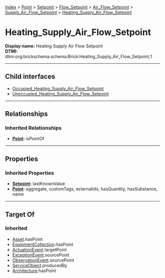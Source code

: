 [Index](../../../../../../index.md) > [Point](../../../../../Point.md) > [Setpoint](../../../../Setpoint.md) > [Flow_Setpoint](../../../Flow_Setpoint.md) > [Air_Flow_Setpoint](../../Air_Flow_Setpoint.md) > [Supply_Air_Flow_Setpoint](../Supply_Air_Flow_Setpoint.md) > [Heating_Supply_Air_Flow_Setpoint](#)
# Heating_Supply_Air_Flow_Setpoint

**Display name:** Heating Supply Air Flow Setpoint<br />
**DTMI:** dtmi:org:brickschema:schema:Brick:Heating_Supply_Air_Flow_Setpoint;1

---

## Child interfaces
* [Occupied_Heating_Supply_Air_Flow_Setpoint](../Occupied_Supply_Air_Flow_Setpoint/Occupied_Heating_Supply_Air_Flow_Setpoint.md)
* [Unoccupied_Heating_Supply_Air_Flow_Setpoint](../Unoccupied_Supply_Air_Flow_Setpoint/Unoccupied_Heating_Supply_Air_Flow_Setpoint.md)

---

## Relationships

### Inherited Relationships
* **[Point](../../../../../Point.md):** isPointOf

---

## Properties

### Inherited Properties
* **[Setpoint](../../../../Setpoint.md):** lastKnownValue
* **[Point](../../../../../Point.md):** aggregate, customTags, externalIds, hasQuantity, hasSubstance, name

---

## Target Of
### Inherited
* [Asset](../../../../../../Asset/Asset.md).hasPoint
* [EquipmentCollection](../../../../../../Collection/EquipmentCollection.md).hasPoint
* [ActuationEvent](../../../../../../Event/PointEvent/ActuationEvent.md).targetPoint
* [ExceptionEvent](../../../../../../Event/PointEvent/ExceptionEvent.md).sourcePoint
* [ObservationEvent](../../../../../../Event/PointEvent/ObservationEvent.md).sourcePoint
* [ServiceObject](../../../../../../Information/ServiceObject/ServiceObject.md).producedBy
* [Architecture](../../../../../../Space/Architecture/Architecture.md).hasPoint
